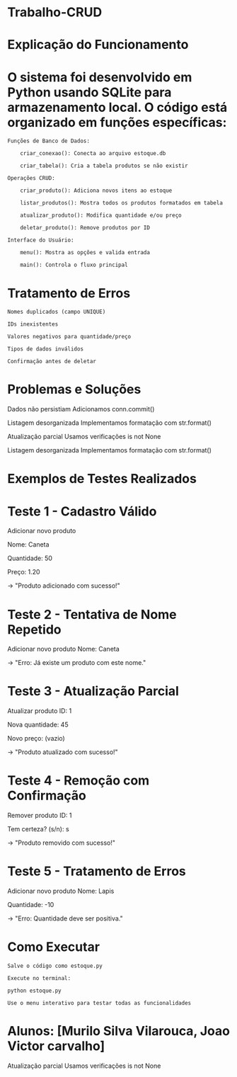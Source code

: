 # Trabalho-CRUD



# Explicação do Funcionamento

# O sistema foi desenvolvido em Python usando SQLite para armazenamento local. O código está organizado em funções específicas:

    Funções de Banco de Dados:

        criar_conexao(): Conecta ao arquivo estoque.db

        criar_tabela(): Cria a tabela produtos se não existir

    Operações CRUD:

        criar_produto(): Adiciona novos itens ao estoque

        listar_produtos(): Mostra todos os produtos formatados em tabela

        atualizar_produto(): Modifica quantidade e/ou preço

        deletar_produto(): Remove produtos por ID

    Interface do Usuário:

        menu(): Mostra as opções e valida entrada

        main(): Controla o fluxo principal


# Tratamento de Erros

    Nomes duplicados (campo UNIQUE)

    IDs inexistentes

    Valores negativos para quantidade/preço

    Tipos de dados inválidos

    Confirmação antes de deletar


# Problemas e Soluções
Dados não persistiam	Adicionamos conn.commit()

Listagem desorganizada	Implementamos formatação com str.format()

Atualização parcial	Usamos verificações is not None

Listagem desorganizada	Implementamos formatação com str.format()

# Exemplos de Testes Realizados
# Teste 1 - Cadastro Válido

Adicionar novo produto

Nome: Caneta

Quantidade: 50

Preço: 1.20

→ "Produto adicionado com sucesso!"

# Teste 2 - Tentativa de Nome Repetido


Adicionar novo produto
Nome: Caneta

→ "Erro: Já existe um produto com este nome."

# Teste 3 - Atualização Parcial


Atualizar produto
ID: 1

Nova quantidade: 45

Novo preço: (vazio)

→ "Produto atualizado com sucesso!"

# Teste 4 - Remoção com Confirmação


Remover produto
ID: 1

Tem certeza? (s/n): s

→ "Produto removido com sucesso!"

# Teste 5 - Tratamento de Erros


Adicionar novo produto
Nome: Lapis

Quantidade: -10

→ "Erro: Quantidade deve ser positiva."

# Como Executar

    Salve o código como estoque.py

    Execute no terminal:
    
    python estoque.py

    Use o menu interativo para testar todas as funcionalidades


# Alunos: [Murilo Silva Vilarouca, Joao Victor carvalho]



Atualização parcial	Usamos verificações is not None
